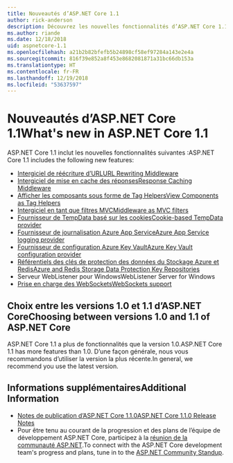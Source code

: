 ```yaml
---
title: Nouveautés d’ASP.NET Core 1.1
author: rick-anderson
description: Découvrez les nouvelles fonctionnalités d’ASP.NET Core 1.1.
ms.author: riande
ms.date: 12/18/2018
uid: aspnetcore-1.1
ms.openlocfilehash: a21b2b82bfefb5b24898cf58ef97284a143e2e4a
ms.sourcegitcommit: 816f39e852a8f453e8682081871a31bc66db153a
ms.translationtype: HT
ms.contentlocale: fr-FR
ms.lasthandoff: 12/19/2018
ms.locfileid: "53637597"
---
```

# <a name="whats-new-in-aspnet-core-11"></a><span data-ttu-id="a99e4-103">Nouveautés d’ASP.NET Core 1.1</span><span class="sxs-lookup"><span data-stu-id="a99e4-103">What's new in ASP.NET Core 1.1</span></span>

<span data-ttu-id="a99e4-104">ASP.NET Core 1.1 inclut les nouvelles fonctionnalités suivantes :</span><span class="sxs-lookup"><span data-stu-id="a99e4-104">ASP.NET Core 1.1 includes the following new features:</span></span>

- [<span data-ttu-id="a99e4-105">Intergiciel de réécriture d’URL</span><span class="sxs-lookup"><span data-stu-id="a99e4-105">URL Rewriting Middleware</span></span>](xref:fundamentals/url-rewriting)
- [<span data-ttu-id="a99e4-106">Intergiciel de mise en cache des réponses</span><span class="sxs-lookup"><span data-stu-id="a99e4-106">Response Caching Middleware</span></span>](xref:performance/caching/middleware)
- [<span data-ttu-id="a99e4-107">Afficher les composants sous forme de Tag Helpers</span><span class="sxs-lookup"><span data-stu-id="a99e4-107">View Components as Tag Helpers</span></span>](xref:mvc/views/view-components#invoking-a-view-component-as-a-tag-helper)
- [<span data-ttu-id="a99e4-108">Intergiciel en tant que filtres MVC</span><span class="sxs-lookup"><span data-stu-id="a99e4-108">Middleware as MVC filters</span></span>](xref:mvc/controllers/filters#using-middleware-in-the-filter-pipeline)
- [<span data-ttu-id="a99e4-109">Fournisseur de TempData basé sur les cookies</span><span class="sxs-lookup"><span data-stu-id="a99e4-109">Cookie-based TempData provider</span></span>](xref:fundamentals/app-state#tempdata)
- [<span data-ttu-id="a99e4-110">Fournisseur de journalisation Azure App Service</span><span class="sxs-lookup"><span data-stu-id="a99e4-110">Azure App Service logging provider</span></span>](xref:fundamentals/logging/index#azure-app-service-provider)
- [<span data-ttu-id="a99e4-111">Fournisseur de configuration Azure Key Vault</span><span class="sxs-lookup"><span data-stu-id="a99e4-111">Azure Key Vault configuration provider</span></span>](xref:security/key-vault-configuration)
- [<span data-ttu-id="a99e4-112">Référentiels des clés de protection des données du Stockage Azure et Redis</span><span class="sxs-lookup"><span data-stu-id="a99e4-112">Azure and Redis Storage Data Protection Key Repositories</span></span>](xref:security/data-protection/implementation/key-storage-providers#azure-and-redis)
- <span data-ttu-id="a99e4-113">Serveur WebListener pour Windows</span><span class="sxs-lookup"><span data-stu-id="a99e4-113">WebListener Server for Windows</span></span>
- [<span data-ttu-id="a99e4-114">Prise en charge des WebSockets</span><span class="sxs-lookup"><span data-stu-id="a99e4-114">WebSockets support</span></span>](xref:fundamentals/websockets)

## <a name="choosing-between-versions-10-and-11-of-aspnet-core"></a><span data-ttu-id="a99e4-115">Choix entre les versions 1.0 et 1.1 d’ASP.NET Core</span><span class="sxs-lookup"><span data-stu-id="a99e4-115">Choosing between versions 1.0 and 1.1 of ASP.NET Core</span></span>

<span data-ttu-id="a99e4-116">ASP.NET Core 1.1 a plus de fonctionnalités que la version 1.0.</span><span class="sxs-lookup"><span data-stu-id="a99e4-116">ASP.NET Core 1.1 has more features than 1.0.</span></span> <span data-ttu-id="a99e4-117">D’une façon générale, nous vous recommandons d’utiliser la version la plus récente.</span><span class="sxs-lookup"><span data-stu-id="a99e4-117">In general, we recommend you use the latest version.</span></span>

## <a name="additional-information"></a><span data-ttu-id="a99e4-118">Informations supplémentaires</span><span class="sxs-lookup"><span data-stu-id="a99e4-118">Additional Information</span></span>

- [<span data-ttu-id="a99e4-119">Notes de publication d’ASP.NET Core 1.1.0</span><span class="sxs-lookup"><span data-stu-id="a99e4-119">ASP.NET Core 1.1.0 Release Notes</span></span>](https://github.com/aspnet/Home/releases/tag/1.1.0)
- <span data-ttu-id="a99e4-120">Pour être tenu au courant de la progression et des plans de l’équipe de développement ASP.NET Core, participez à la [réunion de la communauté ASP.NET](https://live.asp.net/).</span><span class="sxs-lookup"><span data-stu-id="a99e4-120">To connect with the ASP.NET Core development team's progress and plans, tune in to the [ASP.NET Community Standup](https://live.asp.net/).</span></span>
